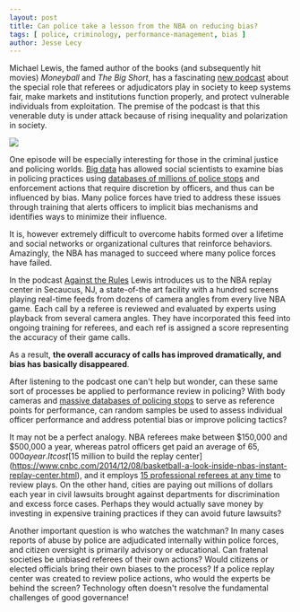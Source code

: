 ```yaml
---
layout: post
title: Can police take a lesson from the NBA on reducing bias? 
tags: [ police, criminology, performance-management, bias ]
author: Jesse Lecy
---
```


Michael Lewis, the famed author of the books (and subsequently hit movies) *Moneyball* and *The Big Short*, has a fascinating [new podcast](https://atrpodcast.com/episodes/ref-you-suck-s1!c5106) about the special role that referees or adjudicators play in society to keep systems fair, make markets and institutions function properly, and protect vulnerable individuals from exploitation. The premise of the podcast is that this venerable duty is under attack because of rising inequality and polarization in society. 

[![](https://is4-ssl.mzstatic.com/image/thumb/Podcasts123/v4/d9/c5/5e/d9c55ef7-f1f9-4654-732d-b7a47e3e9296/mza_2369743394241048198.jpg/600x600wp.png)](https://atrpodcast.com/episodes/ref-you-suck-s1!c5106)

One episode will be especially interesting for those in the criminal justice and policing worlds. [Big data](https://ds4ps.org/tag/tagpage.html?id=big-data) has allowed social scientists to examine bias in policing practices using [databases of millions of police stops](https://ds4ps.org/2019/03/14/police-stop-data.html) and enforcement actions that require discretion by officers, and thus can be influenced by bias. Many police forces have tried to address these issues through training that alerts officers to implicit bias mechanisms and identifies ways to minimize their influence. 

It is, however extremely difficult to overcome habits formed over a lifetime and social networks or organizational cultures that reinforce behaviors. Amazingly, the NBA has managed to succeed where many police forces have failed. 

In the podcast [Against the Rules](https://atrpodcast.com/episodes/ref-you-suck-s1!c5106) Lewis introduces us to the NBA replay center in Secaucus, NJ, a state-of-the art facility with a hundred screens playing real-time feeds from dozens of camera angles from every live NBA game. Each call by a referee is reviewed and evaluated by experts using playback from several camera angles. They have incorporated this feed into ongoing training for referees, and each ref is assigned a score representing the accuracy of their game calls. 

As a result, **the overall accuracy of calls has improved dramatically, and bias has basically disappeared**. 

After listening to the podcast one can't help but wonder, can these same sort of processes be applied to performance review in policing? With body cameras and [massive databases of policing stops](https://ds4ps.org/2019/03/14/police-stop-data.html) to serve as reference points for performance, can random samples be used to assess individual officer performance and address potential bias or improve policing tactics? 

It may not be a perfect analogy. NBA referees make between $150,000 and $500,000 a year, whereas patrol officers get paid an average of $65,000 a year. It cost [$15 million to build the replay center](https://www.cnbc.com/2014/12/08/basketball-a-look-inside-nbas-instant-replay-center.html), and it employs [15 professional referees at any time](https://official.nba.com/replay/) to review plays. On the other hand, cities are paying out millions of dollars each year in civil lawsuits brought against departments for discrimination and excess force cases. Perhaps they would actually save money by investing in expensive training practices if they can avoid future lawsuits? 

Another important question is who watches the watchman? In many cases reports of abuse by police are adjudicated internally within police forces, and citizen oversight is primarily advisory or educational. Can fratenal societies be unbiased referees of their own actions? Would citizens or elected officials bring their own biases to the process? If a police replay center was created to review police actions, who would the experts be behind the screen? Technology often doesn't resolve the fundamental challenges of good governance!
